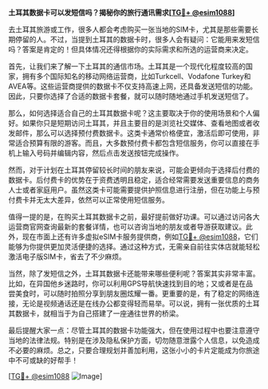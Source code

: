 **土耳其数据卡可以发短信吗？揭秘你的旅行通讯需求[[TG💪+ @esim1088](https://t.me/s/esim1088)]**

去土耳其旅游或工作，很多人都会考虑购买一张当地的SIM卡，尤其是那些需要长期停留的人。不过，当提到土耳其的数据卡时，很多人会有疑问：它能用来发短信吗？答案是肯定的！但具体情况还得根据你的实际需求和所选的运营商来决定。

首先，让我们来了解一下土耳其的通信市场。土耳其是一个现代化程度较高的国家，拥有多个国际知名的移动网络运营商，比如Turkcell、Vodafone Turkey和AVEA等。这些运营商提供的数据卡不仅支持高速上网，还具备发送短信的功能。因此，只要你选择了合适的数据卡套餐，就可以随时随地通过手机发送短信了。

那么，如何选择适合自己的土耳其数据卡呢？这主要取决于你的使用场景和个人偏好。如果你只是短期访问土耳其，并且主要目的是浏览社交媒体、查看地图或者收发邮件，那么可以选择预付费数据卡。这类卡通常价格便宜，激活后即可使用，非常适合预算有限的游客。而且，大多数预付费卡都包含短信服务，你可以直接在手机上输入号码并编辑内容，然后点击发送按钮完成操作。

然而，对于计划在土耳其停留较长时间的朋友来说，可能会更倾向于选择后付费的数据卡。后付费卡的优势在于资费透明且稳定，适合经常需要发送重要信息的商务人士或者家庭用户。虽然这类卡可能需要提供护照信息进行注册，但在功能上与预付费卡并无太大差异，依然可以正常使用短信服务。

值得一提的是，在购买土耳其数据卡之前，最好提前做好功课。可以通过访问各大运营商官网查询最新的套餐详情，也可以咨询当地的朋友或者导游获取建议。此外，现在市面上还有许多虚拟eSIM卡服务提供商，例如[TG💪+ @esim1088](https://t.me/s/esim1088)，它们能够为你提供更加灵活便捷的选择。通过这种方式，无需亲自前往实体店就能轻松激活电子版SIM卡，省去了不少麻烦。

当然，除了发短信之外，土耳其数据卡还能带来哪些便利呢？答案其实非常丰富。比如，在异国他乡迷路时，你可以利用GPS导航快速找到目的地；又或者是在品尝美食时，可以随时拍照分享到朋友圈炫耀一番。更重要的是，有了稳定的网络连接，无论是视频通话还是在线办公都变得轻而易举。可以说，拥有一张优质的土耳其数据卡，就相当于为自己搭建了一座通往世界的桥梁。

最后提醒大家一点：尽管土耳其的数据卡功能强大，但在使用过程中也要注意遵守当地的法律法规。特别是在涉及隐私保护方面，切勿随意泄露个人信息，以免造成不必要的麻烦。总之，只要合理规划并善加利用，这张小小的卡片定能成为你旅途中不可或缺的好帮手！

[[TG💪+ @esim1088](https://t.me/s/esim1088) ![Image](https://i.postimg.cc/4NQfJmqS/Snipaste-2025-05-13-00-14-12.png)]